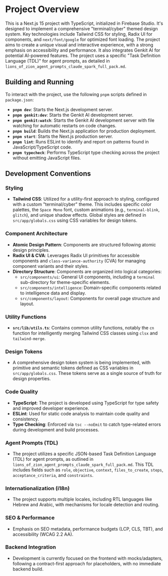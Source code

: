 # Project Overview

This is a Next.js 15 project with TypeScript, initialized in Firebase Studio. It's designed to implement a comprehensive "terminal/cyber" themed design system. Key technologies include Tailwind CSS for styling, Radix UI for components, and `next/font/google` for optimized font loading. The project aims to create a unique visual and interactive experience, with a strong emphasis on accessibility and performance. It also integrates Genkit AI for potential AI-powered features. The project uses a specific "Task Definition Language (TDL)" for agent prompts, as detailed in `lions_of_zion_agent_prompts_claude_spark_full_pack.md`.

## Building and Running

To interact with the project, use the following `pnpm` scripts defined in `package.json`:

-   **`pnpm dev`**: Starts the Next.js development server.
-   **`pnpm genkit:dev`**: Starts the Genkit AI development server.
-   **`pnpm genkit:watch`**: Starts the Genkit AI development server with file watching for automatic restarts on code changes.
-   **`pnpm build`**: Builds the Next.js application for production deployment.
-   **`pnpm start`**: Starts the Next.js production server.
-   **`pnpm lint`**: Runs ESLint to identify and report on patterns found in JavaScript/TypeScript code.
-   **`pnpm typecheck`**: Performs TypeScript type checking across the project without emitting JavaScript files.

## Development Conventions

### Styling
-   **Tailwind CSS**: Utilized for a utility-first approach to styling, configured with a custom "terminal/cyber" theme. This includes specific color palettes, the `Space Mono` font, custom animations (e.g., `terminal-blink`, `glitch`), and unique shadow effects. Global styles are defined in `src/app/globals.css` using CSS variables for design tokens.

### Component Architecture
-   **Atomic Design Pattern**: Components are structured following atomic design principles.
-   **Radix UI & CVA**: Leverages Radix UI primitives for accessible components and `class-variance-authority` (CVA) for managing component variants and their styles.
-   **Directory Structure**: Components are organized into logical categories:
    -   `src/components/ui`: General UI components, including a `terminal` sub-directory for theme-specific elements.
    -   `src/components/intelligence`: Domain-specific components related to intelligence data and display.
    -   `src/components/layout`: Components for overall page structure and layout.

### Utility Functions
-   **`src/lib/utils.ts`**: Contains common utility functions, notably the `cn` function for intelligently merging Tailwind CSS classes using `clsx` and `tailwind-merge`.

### Design Tokens
-   A comprehensive design token system is being implemented, with primitive and semantic tokens defined as CSS variables in `src/app/globals.css`. These tokens serve as a single source of truth for design properties.

### Code Quality
-   **TypeScript**: The project is developed using TypeScript for type safety and improved developer experience.
-   **ESLint**: Used for static code analysis to maintain code quality and consistency.
-   **Type Checking**: Enforced via `tsc --noEmit` to catch type-related errors during development and build processes.

### Agent Prompts (TDL)
-   The project utilizes a specific JSON-based Task Definition Language (TDL) for agent prompts, as outlined in `lions_of_zion_agent_prompts_claude_spark_full_pack.md`. This TDL includes fields such as `role`, `objective`, `context`, `files_to_create`, `steps`, `acceptance_criteria`, and `constraints`.

### Internationalization (i18n)
-   The project supports multiple locales, including RTL languages like Hebrew and Arabic, with mechanisms for locale detection and routing.

### SEO & Performance
-   Emphasis on SEO metadata, performance budgets (LCP, CLS, TBT), and accessibility (WCAG 2.2 AA).

### Backend Integration
-   Development is currently focused on the frontend with mocks/adapters, following a contract-first approach for placeholders, with no immediate backend build.
